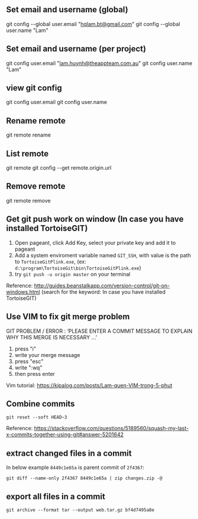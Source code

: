 ## Set email and username (global)
git config --global user.email "hqlam.bt@gmail.com"
git config --global user.name "Lam"


## Set email and username (per project)
git config user.email "lam.huynh@theappteam.com.au"
git config user.name "Lam"


## view git config
git config user.email
git config user.name


## Rename remote
git remote rename <old> <new>


## List remote
git remote
git config --get remote.origin.url


## Remove remote
git remote remove <name>


## Get git push work on window (In case you have installed TortoiseGIT)
1. Open pageant, click Add Key, select your private key and add it to pageant
2. Add a system enviroment variable named `GIT_SSH`, with value is the path to `TortoiseGitPlink.exe`, (ex: `d:\program\TortoiseGit\bin\TortoiseGitPlink.exe`)
3. try `git push -u origin master` on your terminal

Reference: http://guides.beanstalkapp.com/version-control/git-on-windows.html (search for the keyword: In case you have installed TortoiseGIT)


## Use VIM to fix git merge problem
GIT PROBLEM / ERROR : ‘PLEASE ENTER A COMMIT MESSAGE TO EXPLAIN WHY THIS MERGE IS NECESSARY …’

1. press "i"
2. write your merge message
3. press "esc"
4. write ":wq"
5. then press enter

Vim tutorial: https://kipalog.com/posts/Lam-quen-VIM-trong-5-phut


## Combine commits
```
git reset --soft HEAD~3
```

Reference: https://stackoverflow.com/questions/5189560/squash-my-last-x-commits-together-using-git#answer-5201642


## extract changed files in a commit

In below example `8449c1e65a` is parent commit of `2f4367`:

```
git diff --name-only 2f4367 8449c1e65a | zip changes.zip -@
```

## export all files in a commit

```
git archive --format tar --output web.tar.gz bf4d7495a8e
```